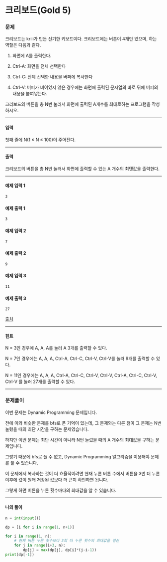 # 크리보드(Gold 5)

### 문제

크리보드는 kriii가 만든 신기한 키보드이다. 크리보드에는 버튼이 4개만 있으며, 하는 역할은 다음과 같다.   

1. 화면에 A를 출력한다.

2. Ctrl-A: 화면을 전체 선택한다

3. Ctrl-C: 전체 선택한 내용을 버퍼에 복사한다

4. Ctrl-V: 버퍼가 비어있지 않은 경우에는 화면에 출력된 문자열의 바로 뒤에 버퍼의 내용을 붙여넣는다.

크리보드의 버튼을 총 N번 눌러서 화면에 출력된 A개수를 최대로하는 프로그램을 작성하시오.    

---

#### 입력

첫째 줄에 N(1 ≤ N ≤ 100)이 주어진다.     

---

#### 출력

크리보드의 버튼을 총 N번 눌러서 화면에 출력할 수 있는 A 개수의 최댓값을 출력한다.   

---

#### 예제 입력 1
~~~
3
~~~

#### 예제 출력 1
~~~
3
~~~

#### 예제 입력 2
~~~
7
~~~

#### 예제 출력 2
~~~
9
~~~

#### 예제 입력 3
~~~
11
~~~

#### 예제 출력 3
~~~
27
~~~

[출처](https://www.acmicpc.net/problem/11058)

---

#### 힌트

N = 3인 경우에 A, A, A를 눌러 A 3개를 출력할 수 있다.   

N = 7인 경우에는 A, A, A, Ctrl-A, Ctrl-C, Ctrl-V, Ctrl-V를 눌러 9개를 출력할 수 있다.   

N = 11인 경우에는 A, A, A, Ctrl-A, Ctrl-C, Ctrl-V, Ctrl-V, Ctrl-A, Ctrl-C, Ctrl-V, Ctrl-V 를 눌러 27개를 출력할 수 있다.   

---

### 문제풀이

이번 문제는 Dynamic Programming 문제입니다.   

전에 이와 비슷한 문제를 bfs로 푼 기억이 있는데, 그 문제와는 다른 점이 그 문제는 N번 눌렀을 때의 최단 시간을 구하는 문제였습니다.   

하지만 이번 문제는 최단 시간이 아니라 N번 눌렀을 때의 A 개수의 최대값을 구하는 문제입니다.    

그렇기 때문에 bfs로 풀 수 없고, Dynamic Programming 알고리즘을 이용해야 문제를 풀 수 있습니다.    

이 문제에서 복사하는 것이 더 효율적이려면 현재 누른 버튼 수에서 버튼을 3번 더 누른 이후에 값이 원래 저장된 값보다 더 큰지 확인하면 됩니다.      

그렇게 하면 버튼을 누른 횟수마다의 최대값을 알 수 있습니다.   

---

#### 나의 풀이

~~~python
n = int(input())

dp = [i for i in range(1, n+1)]

for i in range(1, n):
    # 현재 버튼 누른 횟수보다 3회 더 누른 횟수의 최대값을 갱신
    for j in range(i+3, n):
        dp[j] = max(dp[j], dp[i]*(j-i-1))
print(dp[-1])
~~~
